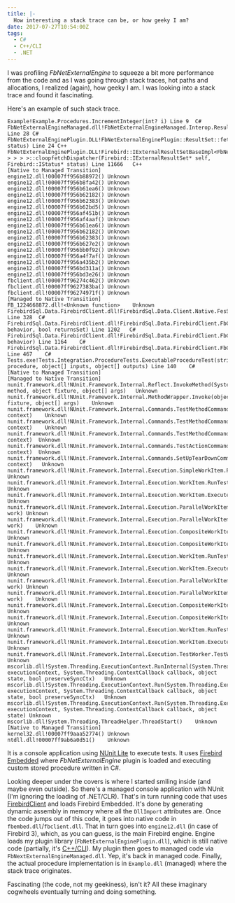 ```yaml
---
title: |-
  How interesting a stack trace can be, or how geeky I am? 
date: 2017-07-27T10:54:00Z
tags:
  - C#
  - C++/CLI
  - .NET
---
```

I was profiling _FbNetExternalEngine_ to squeeze a bit more performance from the code and as I was going through stack traces, hot paths and allocations, I realized (again), how geeky I am. I was looking into a stack trace and found it fascinating.

<!-- excerpt -->

Here's an example of such stack trace.

```text
Example!Example.Procedures.IncrementInteger(int? i) Line 9	C#
FbNetExternalEngineManaged.dll!FbNetExternalEngineManaged.Interop.ResultSet.Fetch() Line 28	C#
FbNetExternalEnginePlugin.DLL!FbNetExternalEnginePlugin::ResultSet::fetch(Firebird::ThrowStatusWrapper* status) Line 24	C++
FbNetExternalEnginePlugin.DLL!Firebird::IExternalResultSetBaseImpl<FbNetExternalEnginePlugin::ResultSet,Firebird::ThrowStatusWrapper,Firebird::IDisposableImpl<FbNetExternalEnginePlugin::ResultSet,Firebird::ThrowStatusWrapper,Firebird::Inherit<Firebird::IVersionedImpl<FbNetExternalEnginePlugin::ResultSet,Firebird::ThrowStatusWrapper,Firebird::Inherit<Firebird::IExternalResultSet> > > > >::cloopfetchDispatcher(Firebird::IExternalResultSet* self, Firebird::IStatus* status) Line 11666	C++
[Native to Managed Transition]	
engine12.dll!00007ff956b88972()	Unknown
engine12.dll!00007ff956b8fa42()	Unknown
engine12.dll!00007ff956b61ea6()	Unknown
engine12.dll!00007ff956b62182()	Unknown
engine12.dll!00007ff956b62383()	Unknown
engine12.dll!00007ff956b62bd5()	Unknown
engine12.dll!00007ff956af451b()	Unknown
engine12.dll!00007ff956af4aaf()	Unknown
engine12.dll!00007ff956b61ea6()	Unknown
engine12.dll!00007ff956b62182()	Unknown
engine12.dll!00007ff956b62383()	Unknown
engine12.dll!00007ff956b627e2()	Unknown
engine12.dll!00007ff956bb0f92()	Unknown
engine12.dll!00007ff956a4f7af()	Unknown
engine12.dll!00007ff956a435b2()	Unknown
engine12.dll!00007ff956bd311a()	Unknown
engine12.dll!00007ff956bd3e26()	Unknown
fbclient.dll!00007ff96274c462()	Unknown
fbclient.dll!00007ff9627383ba()	Unknown
fbclient.dll!00007ff96274971f()	Unknown
[Managed to Native Transition]	
FB_1224668872.dll!<Unknown function>	Unknown
FirebirdSql.Data.FirebirdClient.dll!FirebirdSql.Data.Client.Native.FesStatement.Execute() Line 328	C#
FirebirdSql.Data.FirebirdClient.dll!FirebirdSql.Data.FirebirdClient.FbCommand.ExecuteCommand(System.Data.CommandBehavior behavior, bool returnsSet) Line 1202	C#
FirebirdSql.Data.FirebirdClient.dll!FirebirdSql.Data.FirebirdClient.FbCommand.ExecuteCommand(System.Data.CommandBehavior behavior) Line 1164	C#
FirebirdSql.Data.FirebirdClient.dll!FirebirdSql.Data.FirebirdClient.FbCommand.ExecuteNonQuery() Line 467	C#
Tests.exe!Tests.Integration.ProcedureTests.ExecutableProcedureTest(string procedure, object[] inputs, object[] outputs) Line 140	C#
[Native to Managed Transition]	
[Managed to Native Transition]	
nunit.framework.dll!NUnit.Framework.Internal.Reflect.InvokeMethod(System.Reflection.MethodInfo method, object fixture, object[] args)	Unknown
nunit.framework.dll!NUnit.Framework.Internal.MethodWrapper.Invoke(object fixture, object[] args)	Unknown
nunit.framework.dll!NUnit.Framework.Internal.Commands.TestMethodCommand.RunNonAsyncTestMethod(NUnit.Framework.Internal.TestExecutionContext context)	Unknown
nunit.framework.dll!NUnit.Framework.Internal.Commands.TestMethodCommand.RunTestMethod(NUnit.Framework.Internal.TestExecutionContext context)	Unknown
nunit.framework.dll!NUnit.Framework.Internal.Commands.TestMethodCommand.Execute(NUnit.Framework.Internal.TestExecutionContext context)	Unknown
nunit.framework.dll!NUnit.Framework.Internal.Commands.TestActionCommand.Execute(NUnit.Framework.Internal.TestExecutionContext context)	Unknown
nunit.framework.dll!NUnit.Framework.Internal.Commands.SetUpTearDownCommand.Execute(NUnit.Framework.Internal.TestExecutionContext context)	Unknown
nunit.framework.dll!NUnit.Framework.Internal.Execution.SimpleWorkItem.PerformWork()	Unknown
nunit.framework.dll!NUnit.Framework.Internal.Execution.WorkItem.RunTest()	Unknown
nunit.framework.dll!NUnit.Framework.Internal.Execution.WorkItem.Execute()	Unknown
nunit.framework.dll!NUnit.Framework.Internal.Execution.ParallelWorkItemDispatcher.Execute(NUnit.Framework.Internal.Execution.WorkItem work)	Unknown
nunit.framework.dll!NUnit.Framework.Internal.Execution.ParallelWorkItemDispatcher.Dispatch(NUnit.Framework.Internal.Execution.WorkItem work)	Unknown
nunit.framework.dll!NUnit.Framework.Internal.Execution.CompositeWorkItem.RunChildren()	Unknown
nunit.framework.dll!NUnit.Framework.Internal.Execution.CompositeWorkItem.PerformWork()	Unknown
nunit.framework.dll!NUnit.Framework.Internal.Execution.WorkItem.RunTest()	Unknown
nunit.framework.dll!NUnit.Framework.Internal.Execution.WorkItem.Execute()	Unknown
nunit.framework.dll!NUnit.Framework.Internal.Execution.ParallelWorkItemDispatcher.Execute(NUnit.Framework.Internal.Execution.WorkItem work)	Unknown
nunit.framework.dll!NUnit.Framework.Internal.Execution.ParallelWorkItemDispatcher.Dispatch(NUnit.Framework.Internal.Execution.WorkItem work)	Unknown
nunit.framework.dll!NUnit.Framework.Internal.Execution.CompositeWorkItem.RunChildren()	Unknown
nunit.framework.dll!NUnit.Framework.Internal.Execution.CompositeWorkItem.PerformWork()	Unknown
nunit.framework.dll!NUnit.Framework.Internal.Execution.WorkItem.RunTest()	Unknown
nunit.framework.dll!NUnit.Framework.Internal.Execution.WorkItem.Execute()	Unknown
nunit.framework.dll!NUnit.Framework.Internal.Execution.TestWorker.TestWorkerThreadProc()	Unknown
mscorlib.dll!System.Threading.ExecutionContext.RunInternal(System.Threading.ExecutionContext executionContext, System.Threading.ContextCallback callback, object state, bool preserveSyncCtx)	Unknown
mscorlib.dll!System.Threading.ExecutionContext.Run(System.Threading.ExecutionContext executionContext, System.Threading.ContextCallback callback, object state, bool preserveSyncCtx)	Unknown
mscorlib.dll!System.Threading.ExecutionContext.Run(System.Threading.ExecutionContext executionContext, System.Threading.ContextCallback callback, object state)	Unknown
mscorlib.dll!System.Threading.ThreadHelper.ThreadStart()	Unknown
[Native to Managed Transition]	
kernel32.dll!00007ff9aaa52774()	Unknown
ntdll.dll!00007ff9ab6a0d51()	Unknown
```

It is a console application using [NUnit Lite][1] to execute tests. It uses [Firebird Embedded][2] where _FbNetExternalEngine_ plugin is loaded and executing custom stored procedure written in C#. 

Looking deeper under the covers is where I started smiling inside (and maybe even outside). So there's a managed console application with NUnit (I'm ignoring the loading of .NET/CLR). That's in turn running code that uses [FirebirdClient][3] and loads Firebird Embedded. It's done by generating dynamic assembly in memory where all the `DllImport` attributes are. Once the code jumps out of this code, it goes into native code in `fbembed.dll`/`fbclient.dll`. That in turn goes into `engine12.dll` (in case of Firebird 3), which, as you can guess, is the main Firebird engine. Engine loads my plugin library (`FbNetExternalEnginePlugin.dll`), which is still native code (partially, it's [C++/CLI][4]). My plugin then goes to managed code via `FbNextExternalEngineManaged.dll`. Yep, it's back in managed code. Finally, the actual procedure implementation is in `Example.dll` (managed) where the stack trace originates.

Fascinating (the code, not my geekiness), isn't it? All these imaginary cogwheels eventually turning and doing something.

[1]: https://github.com/nunit/docs/wiki/NUnitLite-Runner
[2]: https://www.firebirdsql.org/pdfmanual/html/ufb-cs-embedded.html
[3]: https://www.nuget.org/packages/FirebirdSql.Data.FirebirdClient
[4]: https://msdn.microsoft.com/en-us/library/68td296t.aspx